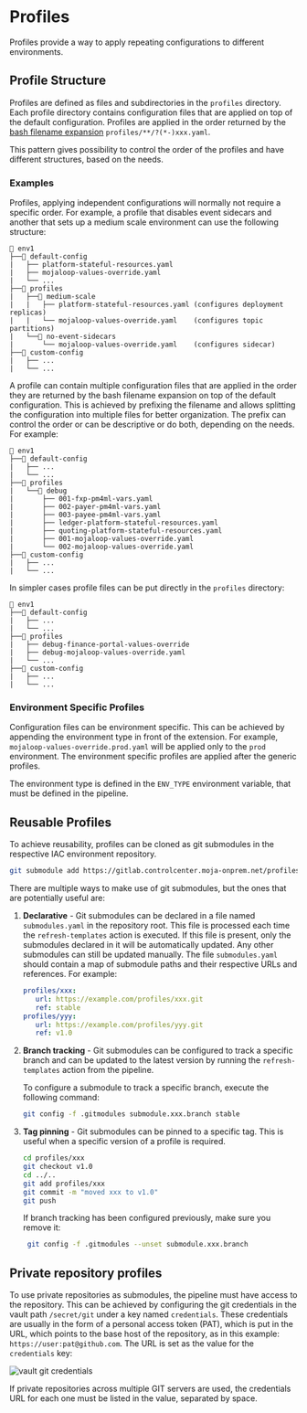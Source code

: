 # Profiles

Profiles provide a way to apply repeating configurations to different
environments.

## Profile Structure

Profiles are defined as files and subdirectories in the `profiles` directory.
Each profile directory contains configuration files that are applied on
top of the default configuration. Profiles are applied in the order
returned by the [bash filename expansion](https://www.gnu.org/software/bash/manual/bash.html#Filename-Expansion)
`profiles/**/?(*-)xxx.yaml`.

This pattern gives possibility to control the order of the profiles and
have different structures, based on the needs.

### Examples

Profiles, applying independent configurations will normally
not require a specific order. For example, a profile that disables
event sidecars and another that sets up a medium scale environment
can use the following structure:

```text
📁 env1
├──📁 default-config
|   ├── platform-stateful-resources.yaml
|   ├── mojaloop-values-override.yaml
|   └── ...
├──📁 profiles
|   ├──📁 medium-scale
|   |   ├── platform-stateful-resources.yaml (configures deployment replicas)
|   |   └── mojaloop-values-override.yaml    (configures topic partitions)
|   └──📁 no-event-sidecars
|       └── mojaloop-values-override.yaml    (configures sidecar)
├──📁 custom-config
|   ├── ...
|   └── ...
```

A profile can contain multiple configuration files that are applied in
the order they are returned by the bash filename expansion on top
of the default configuration. This is achieved by prefixing the filename
and allows splitting the configuration into multiple files for better organization.
The prefix can control the order or can be descriptive or do both, depending
on the needs. For example:

```text
📁 env1
├──📁 default-config
|   ├── ...
|   └── ...
├──📁 profiles
|   └──📁 debug
|       ├── 001-fxp-pm4ml-vars.yaml
|       ├── 002-payer-pm4ml-vars.yaml
|       ├── 003-payee-pm4ml-vars.yaml
|       ├── ledger-platform-stateful-resources.yaml
|       ├── quoting-platform-stateful-resources.yaml
|       ├── 001-mojaloop-values-override.yaml
|       └── 002-mojaloop-values-override.yaml
├──📁 custom-config
|   ├── ...
|   └── ...
```

In simpler cases profile files can be put directly in the `profiles` directory:

```text
📁 env1
├──📁 default-config
|   ├── ...
|   └── ...
├──📁 profiles
|   ├── debug-finance-portal-values-override
|   ├── debug-mojaloop-values-override.yaml
|   └── ...
├──📁 custom-config
|   ├── ...
|   └── ...
```

### Environment Specific Profiles

Configuration files can be environment specific. This can be achieved by
appending the environment type in front of the extension. For example,
`mojaloop-values-override.prod.yaml` will be applied only to the `prod`
environment. The environment specific profiles are applied after the generic
profiles.

The environment type is defined in the `ENV_TYPE` environment variable,
that must be defined in the pipeline.

## Reusable Profiles

To achieve reusability, profiles can be cloned as git submodules in the
respective IAC environment repository.

```bash
git submodule add https://gitlab.controlcenter.moja-onprem.net/profiles/xxx.git profiles/xxx
```

There are multiple ways to make use of git submodules, but the ones
that are potentially useful are:

1. **Declarative** - Git submodules can be declared in a file named
   `submodules.yaml` in the repository root. This file is processed each time the
   `refresh-templates` action is executed. If this file is present, only
   the submodules declared in it will be automatically updated. Any other
   submodules can still be updated manually. The file `submodules.yaml` should
   contain a map of submodule paths and their respective URLs and references.
   For example:

   ```yaml
   profiles/xxx:
      url: https://example.com/profiles/xxx.git
      ref: stable
   profiles/yyy:
      url: https://example.com/profiles/yyy.git
      ref: v1.0
   ```

1. **Branch tracking** - Git submodules can be configured to track a specific
   branch and can be updated to the latest version by running the
   `refresh-templates` action from the pipeline.

   To configure a submodule to track a specific branch, execute the following
   command:

   ```bash
   git config -f .gitmodules submodule.xxx.branch stable
   ```

1. **Tag pinning** - Git submodules can be pinned to a specific tag. This is useful
   when a specific version of a profile is required.

   ```bash
   cd profiles/xxx
   git checkout v1.0
   cd ../..
   git add profiles/xxx
   git commit -m "moved xxx to v1.0"
   git push
   ```

   If branch tracking has been configured previously, make sure you remove it:

   ```bash
    git config -f .gitmodules --unset submodule.xxx.branch
    ```

## Private repository profiles

To use private repositories as submodules, the pipeline must have access to
the repository. This can be achieved by configuring the git credentials in the
vault path `/secret/git` under a key named `credentials`. These credentials are
usually in the form of a personal access token (PAT), which is put in the URL,
which points to the base host of the repository, as in this example:
`https://user:pat@github.com`. The URL is set as the value for the
`credentials` key:

![vault git credentials](vault-git-credentials.png)

If private repositories across multiple GIT servers are used, the credentials
URL for each one must be listed in the value, separated by space.
